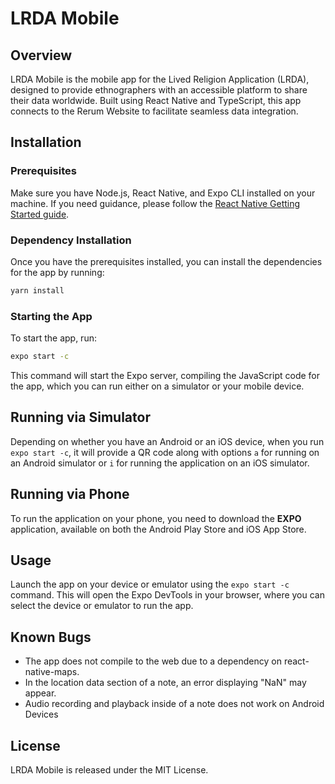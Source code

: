 # LRDA Mobile

## Overview
LRDA Mobile is the mobile app for the Lived Religion Application (LRDA), designed to provide ethnographers with an accessible platform to share their data worldwide. Built using React Native and TypeScript, this app connects to the Rerum Website to facilitate seamless data integration.

## Installation

### Prerequisites
Make sure you have Node.js, React Native, and Expo CLI installed on your machine. If you need guidance, please follow the [React Native Getting Started guide](https://reactnative.dev/docs/getting-started).

### Dependency Installation
Once you have the prerequisites installed, you can install the dependencies for the app by running:

```bash
yarn install
```

### Starting the App
To start the app, run:

```bash
expo start -c
```

This command will start the Expo server, compiling the JavaScript code for the app, which you can run either on a simulator or your mobile device.

## Running via Simulator
Depending on whether you have an Android or an iOS device, when you run `expo start -c`, it will provide a QR code along with options `a` for running on an Android simulator or `i` for running the application on an iOS simulator.

## Running via Phone
To run the application on your phone, you need to download the **EXPO** application, available on both the Android Play Store and iOS App Store.

## Usage
Launch the app on your device or emulator using the `expo start -c` command. This will open the Expo DevTools in your browser, where you can select the device or emulator to run the app.

## Known Bugs
- The app does not compile to the web due to a dependency on react-native-maps.
- In the location data section of a note, an error displaying "NaN" may appear.
- Audio recording and playback inside of a note does not work on Android Devices

## License
LRDA Mobile is released under the MIT License.
